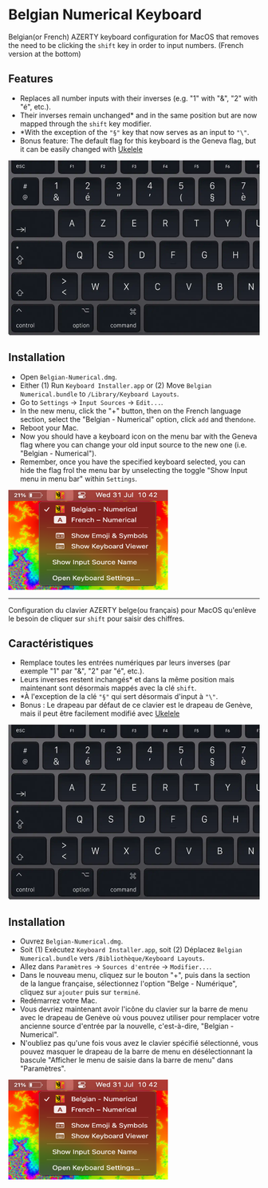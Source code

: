 # Belgian Numerical Keyboard 


Belgian(or French) AZERTY keyboard configuration for MacOS that removes the need to be clicking the `shift` key in order to input numbers.
(French version at the bottom)


## Features

- Replaces all number inputs with their inverses (e.g. "1" with "&", "2" with "é", etc.).
- Their inverses remain unchanged\* and in the same position but are now mapped through the `shift` key modifier.
- \*With the exception of the `"§"` key that now serves as an input to `"\"`.
- Bonus feature: The default flag for this keyboard is the Geneva flag, but it can be easily changed with [Ukelele](https://software.sil.org/ukelele/)


 <img src="Pictures/french-keyboard.jpg.webp" width="600" height="350"> 


## Installation

- Open `Belgian-Numerical.dmg`.
- Either (1) Run `Keyboard Installer.app` or (2) Move `Belgian Numerical.bundle` to `/Library/Keyboard Layouts`.
- Go to `Settings` &rarr; `Ìnput Sources` &rarr; `Edit...`.
- In the new menu, click the "+" button, then on the French language section, select the "Belgian - Numerical" option, click `add` and then`done`.
- Reboot your Mac.
- Now you should have a keyboard icon on the menu bar with the Geneva flag where you can change your old input source to the new one (i.e. "Belgian - Numerical").
- Remember, once you have the specified keyboard selected, you can hide the flag frol the menu bar by unselecting the toggle "Show Input menu in menu bar" within `Settings`.

 <img src="Pictures/Keyboard-Flag.png" width="320" height="200">


------------------------------------------------


Configuration du clavier AZERTY belge(ou français) pour MacOS qu'enlève le besoin de cliquer sur `shift` pour saisir des chiffres.


## Caractéristiques

- Remplace toutes les entrées numériques par leurs inverses (par exemple "1" par "&", "2" par "é", etc.).
- Leurs inverses restent inchangés\* et dans la même position mais maintenant sont désormais mappés avec la clé `shift`.
- \*À l'exception de la clé `"§"` qui sert désormais d'input à `"\"`.
- Bonus : Le drapeau par défaut de ce clavier est le drapeau de Genève, mais il peut être facilement modifié avec [Ukelele](https://software.sil.org/ukelele/)

 <img src="Pictures/french-keyboard.jpg.webp" width="600" height="350">

## Installation

- Ouvrez `Belgian-Numerical.dmg`.
- Soit (1) Exécutez `Keyboard Installer.app`, soit (2) Déplacez `Belgian Numerical.bundle` vers `/Bibliothèque/Keyboard Layouts`.
- Allez dans `Paramètres` &rarr; `Sources d'entrée` &rarr; `Modifier...`.
- Dans le nouveau menu, cliquez sur le bouton "+", puis dans la section de la langue française, sélectionnez l'option "Belge - Numérique", cliquez sur `ajouter` puis sur `terminé`.
- Redémarrez votre Mac.
- Vous devriez maintenant avoir l'icône du clavier sur la barre de menu avec le drapeau de Genève où vous pouvez utiliser pour remplacer votre ancienne source d'entrée par la nouvelle, c'est-à-dire, "Belgian - Numerical".
- N'oubliez pas qu'une fois vous avez le clavier spécifié sélectionné, vous pouvez masquer le drapeau de la barre de menu en désélectionnant la bascule "Afficher le menu de saisie dans la barre de menu" dans "Paramètres".

 <img src="Pictures/Keyboard-Flag.png" width="320" height="200">
